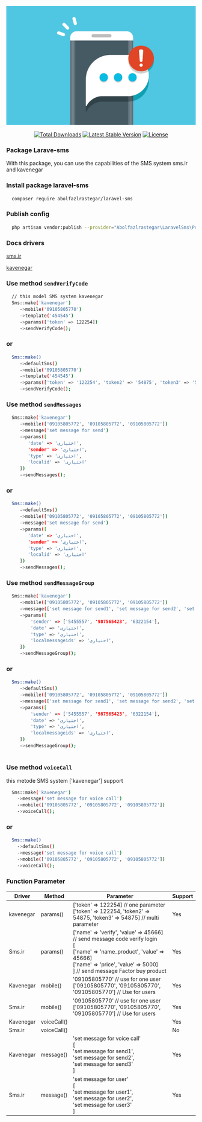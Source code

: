 ![alt text](https://github.com/abolfazlrastegar/laravel-sms/blob/main/laravel-sms.jpg?raw=true)

<p align="center">
<a href="https://packagist.org/packages/abolfazlrastegar/laravel-sms"><img src="https://img.shields.io/packagist/dm/abolfazlrastegar/laravel-sms" alt="Total Downloads"></a>
<a href="https://packagist.org/packages/abolfazlrastegar/laravel-sms"><img src="https://img.shields.io/packagist/v/abolfazlrastegar/laravel-sms" alt="Latest Stable Version"></a>
<a href="https://packagist.org/packages/abolfazlrastegar/laravel-sms"><img src="https://img.shields.io/github/license/abolfazlrastegar/laravel-payments" alt="License"></a>
</p>

### Package Larave-sms
With this package, you can use the capabilities of the SMS system sms.ir and kavenegar

### Install package laravel-sms
```bash
  composer require abolfazlrastegar/laravel-sms
```

### Publish config 
```bash
  php artisan vendor:publish --provider="Abolfazlrastegar\LaravelSms\Providers\SmsServiceProvider" --tag="config"
```

### Docs drivers
<a href="https://apidocs.sms.ir/bulksmsv2.html">sms.ir</a>

<a href="https://kavenegar.com/rest.html#call-maketts">kavenegar</a>

[//]: # (<a href="https://www.melipayamak.com/api/">milepayamak</a>)

### Use method `sendVerifyCode`
```bash
  // this model SMS system kavenegar
  Sms::make('kavenegar')
     ->mobile('09105805770')
     ->template('454545')
     ->params(['token' => 122254])
     ->sendVerifyCode();
```
### or 
```bash
  Sms::make()
     ->defaultSms()
     ->mobile('09105805770')
     ->template('454545')
     ->params(['token' => '122254', 'token2' => '54875', 'token3' => '54875'])
     ->sendVerifyCode();
```

### Use method `sendMessages`
```bash
  Sms::make('kavenegar')
     ->mobile(['09105805772', '09105805772', '09105805772'])
     ->message('set message for send')
     ->params([
        'date' => 'اختیاری',
        'sender' => 'اختیاری',
        'type' => 'اختیاری',
        'localid' => 'اختیاری'
     ]) 
     ->sendMessages();
```
### or
```bash
  Sms::make()
     ->defaultSms()
     ->mobile(['09105805772', '09105805772', '09105805772'])
     ->message('set message for send')
     ->params([
        'date' => 'اختیاری',
        'sender' => 'اختیاری',
        'type' => 'اختیاری',
        'localid' => 'اختیاری'
     ])
     ->sendMessages();
```
### Use method `sendMessageGroup`
```bash
  Sms::make('kavenegar')
     ->mobile(['09105805772', '09105805772', '09105805772'])
     ->message(['set message for send1', 'set message for send2', 'set message for send3'])
     ->params([
         'sender' => ['5455557', '987565423', '6322154'],
         'date' => 'اختیاری',
         'type' => 'اختیاری',
         'localmessageids' => 'اختیاری',
     ])
     ->sendMessageGroup();
```
### or
```bash
  Sms::make()
     ->defaultSms()
     ->mobile(['09105805772', '09105805772', '09105805772'])
     ->message(['set message for send1', 'set message for send2', 'set message for send3'])
     ->params([
         'sender' => ['5455557', '987565423', '6322154'],
         'date' => 'اختیاری',
         'type' => 'اختیاری',
         'localmessageids' => 'اختیاری',
     ])
     ->sendMessageGroup();
```
#
### Use method `voiceCall`
this metode SMS system ['kavenegar'] support
```bash
  Sms::make('kavenegar')
    ->message('set message for voice call')
    ->mobile(['09105805772', '09105805772', '09105805772'])
    ->voiceCall();
```
### or
```bash
  Sms::make()
    ->defaultSms()
    ->message('set message for voice call')
    ->mobile(['09105805772', '09105805772', '09105805772'])
    ->voiceCall();
```
###
### Function Parameter
| Driver      | Method      | Parameter                                                                                                                                                                                                           | Support |
|-------------|-------------|---------------------------------------------------------------------------------------------------------------------------------------------------------------------------------------------------------------------|---------|
| kavenegar   | params()    | ['token' => 122254] // one parameter <br/>['token' => 122254, 'token2' => 54875, 'token3' => 54875] // multi parameter                                                                                              | Yes     |
 | Sms.ir      | params()    | ['name' => 'verify', 'value' => 45666] // send message code verify login <br/> [<br/>['name' => 'name_product', 'value' => 45666]<br/>['name' => 'price', 'value' => 5000]<br/>] // send message Factor buy product | Yes     |
 | Kavenegar   | mobile()    | '09105805770' // use for one user<br/> ['09105805770', '09105805770', '09105805770'] // Use for users <br/>                                                                                                         | Yes     |
| Sms.ir      | mobile()    | '09105805770' // use for one user<br/> ['09105805770', '09105805770', '09105805770'] // Use for users <br/>                                                                                                         | Yes     |
| Kavenegar   | voiceCall() |                                                                                                                                                                                                                     | Yes     |
| Sms.ir      | voiceCall() |                                                                                                                                                                                                                     | No      |
| Kavenegar   | message() | 'set message for voice call'<br/>  [<br/>'set message for send1',<br/> 'set message for send2',<br/> 'set message for send3'<br/>]                                                                                  | Yes     |
| Sms.ir      | message() | 'set message for user'<br/>  [<br/>'set message for user1',<br/> 'set message for user2',<br/> 'set message for user3'<br/>]                                                                                        | Yes      |      
